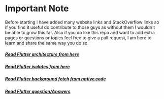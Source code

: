 # Important Note
Before starting I have added many website links and StackOverflow links so if you find it useful do contribute to those guys as without them I wouldn't be able to grow this far. Also if you do like this repo and want to add extra pages or questions or topics feel free to give a pull request, I am here to learn and share the same way you do so.

##### [Read Flutter architecture from here](flutter_isolates.md)

##### [Read Flutter isolates from here](flutter_isolates.md)

##### [Read Flutter background fetch from native code](flutter_background_fetch_with_native.md)

##### [Read Flutter question/Answers](flutter_questions_and_answers.md)

